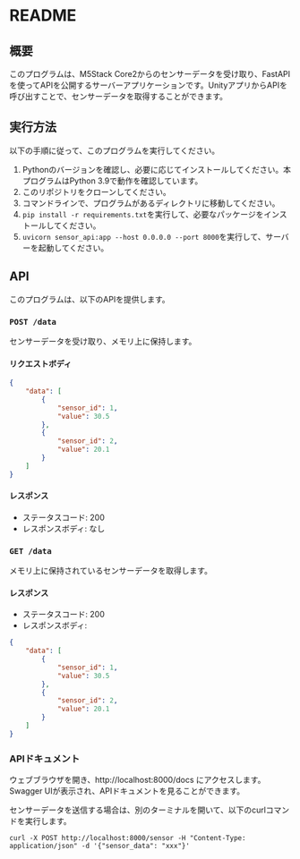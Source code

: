 # README

## 概要
このプログラムは、M5Stack Core2からのセンサーデータを受け取り、FastAPIを使ってAPIを公開するサーバーアプリケーションです。UnityアプリからAPIを呼び出すことで、センサーデータを取得することができます。

## 実行方法
以下の手順に従って、このプログラムを実行してください。

1. Pythonのバージョンを確認し、必要に応じてインストールしてください。本プログラムはPython 3.9で動作を確認しています。
2. このリポジトリをクローンしてください。
3. コマンドラインで、プログラムがあるディレクトリに移動してください。
4. `pip install -r requirements.txt`を実行して、必要なパッケージをインストールしてください。
5. `uvicorn sensor_api:app --host 0.0.0.0 --port 8000`を実行して、サーバーを起動してください。

## API
このプログラムは、以下のAPIを提供します。

### `POST /data`
センサーデータを受け取り、メモリ上に保持します。

#### リクエストボディ
```json
{
    "data": [
        {
            "sensor_id": 1,
            "value": 30.5
        },
        {
            "sensor_id": 2,
            "value": 20.1
        }
    ]
}
```

#### レスポンス
- ステータスコード: 200
- レスポンスボディ: なし

### `GET /data`
メモリ上に保持されているセンサーデータを取得します。

#### レスポンス
- ステータスコード: 200
- レスポンスボディ:
```json
{
    "data": [
        {
            "sensor_id": 1,
            "value": 30.5
        },
        {
            "sensor_id": 2,
            "value": 20.1
        }
    ]
}
```


### APIドキュメント
ウェブブラウザを開き、http://localhost:8000/docs にアクセスします。Swagger UIが表示され、APIドキュメントを見ることができます。

センサーデータを送信する場合は、別のターミナルを開いて、以下のcurlコマンドを実行します。

```
curl -X POST http://localhost:8000/sensor -H "Content-Type: application/json" -d '{"sensor_data": "xxx"}'
```